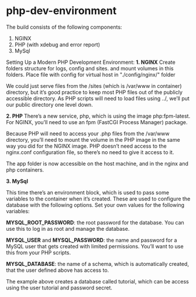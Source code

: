 # php-dev-environment

The build consists of the following components:
1. NGINX
2. PHP (with xdebug and error report)
3. MySql

Setting Up a Modern PHP Development Environment:
**1. NGINX**
Create folders structure for logs, config and sites. and mount volumes in this folders.
Place file with config for virtual host in "./config/nginx/" folder

We could just serve files from the /sites (which is /var/www in container) directory, but it’s good practice to keep most PHP files out of the publicly accessible directory. As PHP scripts will need to load files using ../, we’ll put our public directory one level down.

**2. PHP**
There’s a new service, php, which is using the image php:fpm-latest. For NGINX, you’ll need to use an fpm (FastCGI Process Manager) package.

Because PHP will need to access your .php files from the /var/www directory, you’ll need to mount the volume in the PHP image in the same way you did for the NGINX image. PHP doesn’t need access to the nginx.conf configuration file, so there’s no need to give it access to it.

The app folder is now accessible on the host machine, and in the nginx and php containers.


**3. MySql**

This time there’s an environment block, which is used to pass some variables to the container when it’s created. These are used to configure the database with the following options. Set your own values for the following variables:

**MYSQL_ROOT_PASSWORD**: the root password for the database. You can use this to log in as root and manage the database.

**MYSQL_USER** and **MYSQL_PASSWORD**: the name and password for a MySQL user that gets created with limited permissions. You’ll want to use this from your PHP scripts.

**MYSQL_DATABASE**: the name of a schema, which is automatically created, that the user defined above has access to.

The example above creates a database called tutorial, which can be access using the user tutorial and password secret.